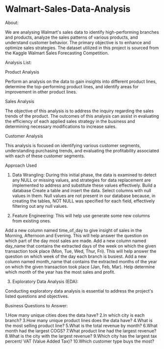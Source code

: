 # Walmart-Sales-Data-Analysis
About:

We are analysing Walmart's sales data to identify high-performing branches and products, analyze the sales patterns of various products, and understand customer behavior. The primary objective is to enhance and optimize sales strategies. The dataset utilized in this project is sourced from the Kaggle Walmart Sales Forecasting Competition.

Analysis List:

Product Analysis

Perform an analysis on the data to gain insights into different product lines, determine the top-performing product lines, and identify areas for improvement in other product lines.

Sales Analysis

The objective of this analysis is to address the inquiry regarding the sales trends of the product. The outcomes of this analysis can assist in evaluating the efficiency of each applied sales strategy in the business and determining necessary modifications to increase sales.

Customer Analysis

This analysis is focused on identifying various customer segments, understanding purchasing trends, and evaluating the profitability associated with each of these customer segments.

Approach Used

1. Data Wrangling:
During this initial phase, the data is examined to detect any NULL or missing values, and strategies for data replacement are implemented to address and substitute these values effectively.
  Build a database
  Create a table and insert the data.
  Select columns with null values in them. Null values are not present in our database because, in creating the tables, NOT NULL was specified for each field, effectively filtering out any null values.

3. Feature Engineering:
This will help use generate some new columns from existing ones.

  Add a new column named time_of_day to give insight of sales in the Morning, Afternoon and Evening. This will help answer the question on which part of the day most sales are made.
  Add a new column named day_name that contains the extracted days of the week on which the given transaction took place (Mon, Tue, Wed, Thur, Fri). This will help answer the question on which week of the day each branch is busiest.
  Add a new column named month_name that contains the extracted months of the year on which the given transaction took place (Jan, Feb, Mar). Help determine which month of the year has the most sales and profit.
  
3. Exploratory Data Analysis (EDA):

Conducting exploratory data analysis is essential to address the project's listed questions and objectives.

Business Questions to Answer:

1.How many unique cities does the data have?
2.In which city is each branch? 
3.How many unique product lines does the data have?
4.What is the most selling product line? 
5.What is the total revenue by month? 
6.What month had the largest COGS?
7.What product line had the largest revenue? 
8.What is the city with the largest revenue? 
9.Which city has the largest tax percent/ VAT (Value Added Tax)? 
10.Which customer type buys the most?




